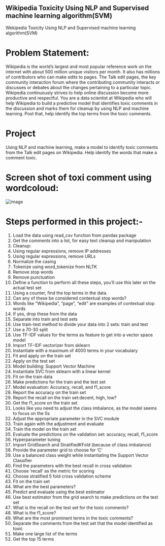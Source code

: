 ## Wikipedia Toxicity Using NLP and Supervised machine learning algorithm(SVM)
 Wekipedia Toxicity Using NLP and Supervised machine learning algorithm(SVM)


# Problem Statement:  
Wikipedia is the world’s largest and most popular reference work on the internet with about 500 million unique visitors per month. It also has millions of contributors who can make edits to pages. The Talk edit pages, the key community interaction forum where the contributing community interacts or discusses or debates about the changes pertaining to a particular topic. 
Wikipedia continuously strives to help online discussion become more productive and respectful. You are a data scientist at Wikipedia who will help Wikipedia to build a predictive model that identifies toxic comments in the discussion and marks them for cleanup by using NLP and machine learning. Post that, help identify the top terms from the toxic comments. 

# Project
Using NLP and machine learning, make a model to identify toxic comments from the Talk edit pages on Wikipedia. Help identify the words that make a comment toxic.

# Screen shot of toxi comment using wordcoloud:
![image](https://user-images.githubusercontent.com/79751619/230713624-23e77584-1e32-43e0-802b-151e0e009e75.png)

# Steps  performed in this project:-

1.	Load the data using read_csv function from pandas package
2.	Get the comments into a list, for easy text cleanup and manipulation
3.	Cleanup: 
1.	Using regular expressions, remove IP addresses
2.	Using regular expressions, remove URLs
3.	Normalize the casing
4.	Tokenize using word_tokenize from NLTK
5.	Remove stop words
6.	Remove punctuation
7.	Define a function to perform all these steps, you’ll use this later on the actual test set
4.	Using a counter, find the top terms in the data. 
1.	Can any of these be considered contextual stop words? 
2.	Words like “Wikipedia”, “page”, “edit” are examples of contextual stop words
3.	If yes, drop these from the data
5.	Separate into train and test sets
1.	Use train-test method to divide your data into 2 sets: train and test
2.	Use a 70-30 split
6.	Use TF-IDF values for the terms as feature to get into a vector space model
1.	Import TF-IDF vectorizer from sklearn
2.	Instantiate with a maximum of 4000 terms in your vocabulary
3.	Fit and apply on the train set
4.	Apply on the test set
7.	Model building: Support Vector Machine
1.	Instantiate SVC from sklearn with a linear kernel
2.	Fit on the train data
3.	Make predictions for the train and the test set
8.	Model evaluation: Accuracy, recall, and f1_score
1.	Report the accuracy on the train set
2.	Report the recall on the train set:decent, high, low?
3.	Get the f1_score on the train set
9.	Looks like you need to adjust  the class imbalance, as the model seems to focus on the 0s
1.	Adjust the appropriate parameter in the SVC module
10.	Train again with the adjustment and evaluate
1.	Train the model on the train set
2.	Evaluate the predictions on the validation set: accuracy, recall, f1_score
11.	Hyperparameter tuning
1.	Import GridSearch and StratifiedKFold (because of class imbalance)
2.	Provide the parameter grid to choose for ‘C’
3.	Use a balanced class weight while instantiating the Support Vector Classifier
12.	Find the parameters with the best recall in cross validation
1.	Choose ‘recall’ as the metric for scoring
2.	Choose stratified 5 fold cross validation scheme
3.	Fit on the train set
13.	What are the best parameters?
14.	Predict and evaluate using the best estimator
1.	Use best estimator from the grid search to make predictions on the test set
2.	What is the recall on the test set for the toxic comments?
3.	What is the f1_score?
15.	What are the most prominent terms in the toxic comments?
1.	Separate the comments from the test set that the model identified as toxic
2.	Make one large list of the terms
3.	Get the top 15 terms


